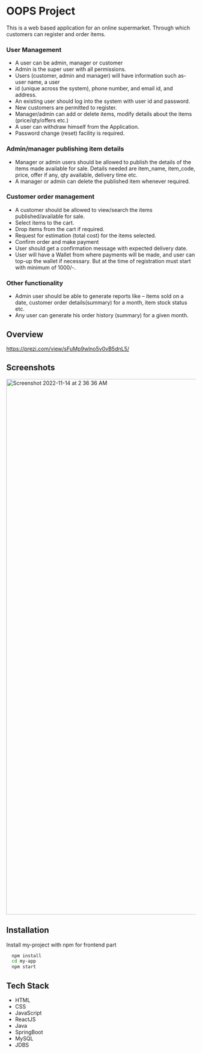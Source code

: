
# OOPS Project

This is a web based application for an online supermarket. Through 
which 
customers can register and order items.
### User Management
  - A user can be admin, manager or customer
  - Admin is the super user with all permissions.
  - Users (customer, admin and manager) will have information such as- user name, a user
  - id (unique across the system), phone number, and email id, and address.
  - An existing user should log into the system with user id and password.
  - New customers are permitted to register.
  - Manager/admin can add or delete items, modify details about the items (price/qty/offers etc.)
  - A user can withdraw himself from the Application.
  - Password change (reset) facility is required.
### Admin/manager publishing item details
  - Manager or admin users should be allowed to publish the details of the items made available for sale. Details needed are item_name, item_code, price, offer if any, qty available, delivery time etc.
  - A manager or admin can delete the published item whenever required.
### Customer order management
  - A customer should be allowed to view/search the items published/available for sale.
  - Select items to the cart.
  - Drop items from the cart if required.
  - Request for estimation (total cost) for the items selected.
  - Confirm order and make payment
  - User should get a confirmation message with expected delivery date.
  - User will have a Wallet from where payments will be made, and user can top-up the wallet if necessary. But at the time of registration must start with minimum of 1000/-.
### Other functionality
  - Admin user should be able to generate reports like – items sold on a date, customer order details(summary) for a month, item stock status etc.
  - Any user can generate his order history (summary) for a given month.
## Overview
https://prezi.com/view/sFuMp9wlno5v0vB5dnL5/

## Screenshots
<img width="1423" alt="Screenshot 2022-11-14 at 2 36 36 AM" src="https://user-images.githubusercontent.com/97559428/201544597-22a3d7b3-3ec4-4f4c-8b81-79405c28c6da.png">


## Installation

Install my-project with npm for frontend part

```bash
  npm install
  cd my-app
  npm start
```

    
## Tech Stack
- HTML
- CSS
- JavaScript
- ReactJS
- Java
- SpringBoot
- MySQL
- JDBS
